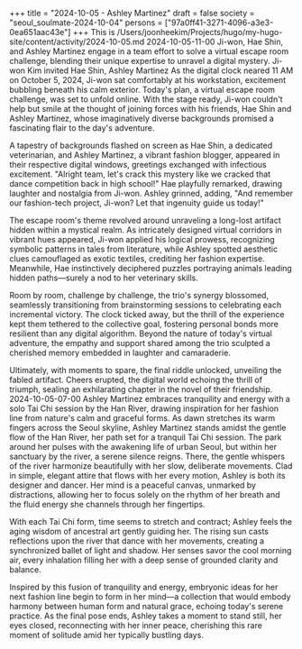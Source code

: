 +++
title = "2024-10-05 - Ashley Martinez"
draft = false
society = "seoul_soulmate-2024-10-04"
persons = ["97a0ff41-3271-4096-a3e3-0ea651aac43e"]
+++
This is /Users/joonheekim/Projects/hugo/my-hugo-site/content/activity/2024-10-05.md
2024-10-05-11-00
Ji-won, Hae Shin, and Ashley Martinez engage in a team effort to solve a virtual escape room challenge, blending their unique expertise to unravel a digital mystery.
Ji-won Kim invited Hae Shin, Ashley Martinez
As the digital clock neared 11 AM on October 5, 2024, Ji-won sat comfortably at his workstation, excitement bubbling beneath his calm exterior. Today's plan, a virtual escape room challenge, was set to unfold online. With the stage ready, Ji-won couldn't help but smile at the thought of joining forces with his friends, Hae Shin and Ashley Martinez, whose imaginatively diverse backgrounds promised a fascinating flair to the day's adventure.

A tapestry of backgrounds flashed on screen as Hae Shin, a dedicated veterinarian, and Ashley Martinez, a vibrant fashion blogger, appeared in their respective digital windows, greetings exchanged with infectious excitement. "Alright team, let's crack this mystery like we cracked that dance competition back in high school!" Hae playfully remarked, drawing laughter and nostalgia from Ji-won. Ashley grinned, adding, "And remember our fashion-tech project, Ji-won? Let that ingenuity guide us today!" 

The escape room's theme revolved around unraveling a long-lost artifact hidden within a mystical realm. As intricately designed virtual corridors in vibrant hues appeared, Ji-won applied his logical prowess, recognizing symbolic patterns in tales from literature, while Ashley spotted aesthetic clues camouflaged as exotic textiles, crediting her fashion expertise. Meanwhile, Hae instinctively deciphered puzzles portraying animals leading hidden paths—surely a nod to her veterinary skills.

Room by room, challenge by challenge, the trio's synergy blossomed, seamlessly transitioning from brainstorming sessions to celebrating each incremental victory. The clock ticked away, but the thrill of the experience kept them tethered to the collective goal, fostering personal bonds more resilient than any digital algorithm. Beyond the nature of today's virtual adventure, the empathy and support shared among the trio sculpted a cherished memory embedded in laughter and camaraderie.

Ultimately, with moments to spare, the final riddle unlocked, unveiling the fabled artifact. Cheers erupted, the digital world echoing the thrill of triumph, sealing an exhilarating chapter in the novel of their friendship.
2024-10-05-07-00
Ashley Martinez embraces tranquility and energy with a solo Tai Chi session by the Han River, drawing inspiration for her fashion line from nature's calm and graceful forms.
As dawn stretches its warm fingers across the Seoul skyline, Ashley Martinez stands amidst the gentle flow of the Han River, her path set for a tranquil Tai Chi session. The park around her pulses with the awakening life of urban Seoul, but within her sanctuary by the river, a serene silence reigns. There, the gentle whispers of the river harmonize beautifully with her slow, deliberate movements. Clad in simple, elegant attire that flows with her every motion, Ashley is both its designer and dancer. Her mind is a peaceful canvas, unmarked by distractions, allowing her to focus solely on the rhythm of her breath and the fluid energy she channels through her fingertips.

With each Tai Chi form, time seems to stretch and contract; Ashley feels the aging wisdom of ancestral art gently guiding her. The rising sun casts reflections upon the river that dance with her movements, creating a synchronized ballet of light and shadow. Her senses savor the cool morning air, every inhalation filling her with a deep sense of grounded clarity and balance. 

Inspired by this fusion of tranquility and energy, embryonic ideas for her next fashion line begin to form in her mind—a collection that would embody harmony between human form and natural grace, echoing today's serene practice. As the final pose ends, Ashley takes a moment to stand still, her eyes closed, reconnecting with her inner peace, cherishing this rare moment of solitude amid her typically bustling days.
